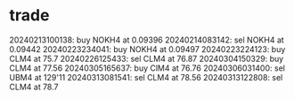 # trade
20240213100138: buy NOKH4 at 0.09396
20240214083142: sel NOKH4 at 0.09442
20240223234041: buy NOKH4 at 0.09497
20240223224123: buy CLM4 at 75.7
20240226125433: sel CLM4 at 76.87
20240304150329: buy CLM4 at 77.56
20240305165637: buy ClM4 at 76.76
20240306031400: sel UBM4 at 129'11
20240313081541: sel CLM4 at 78.56
20240313122808: sel CLM4 at 78.7